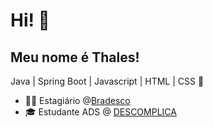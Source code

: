 
<h1>Hi! 👋</h1>

## Meu nome é Thales!
Java | Spring Boot | Javascript | HTML | CSS 🚀
- 👩‍💻 Estagiário @[Bradesco](https://banco.bradesco/)
- 🎓 Estudante ADS @ [DESCOMPLICA](https://descomplica.com.br/)
